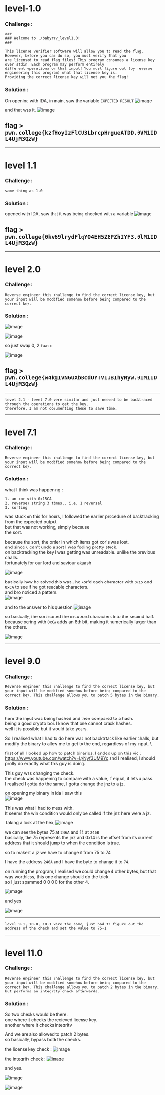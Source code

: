 # level-1.0

### Challenge : 

```
###
### Welcome to ./babyrev_level1.0!
###

This license verifier software will allow you to read the flag. However, before you can do so, you must verify that you
are licensed to read flag files! This program consumes a license key over stdin. Each program may perform entirely
different operations on that input! You must figure out (by reverse engineering this program) what that license key is.
Providing the correct license key will net you the flag!

```

### Solution :

On opening with IDA, in main, saw the variable `EXPECTED_RESULT`
![image](https://github.com/IC3lemon/pwncollege/assets/150153966/10e7769f-ce68-483e-af26-4da9b133dda1)

and that was it.
![image](https://github.com/IC3lemon/pwncollege/assets/150153966/4da3cc72-b6ee-4647-a9bb-12472b7622f2)

## flag > `pwn.college{kzfHoyIzFlCU3LbrcpHrgueATDD.0VM1IDL4UjM3QzW}`

***

# level 1.1

### Challenge : 

```
same thing as 1.0
```

### Solution : 

opened with IDA, saw that it was being checked with a variable 
![image](https://github.com/IC3lemon/pwncollege/assets/150153966/0443ede1-02ae-4785-8a75-c57cf94e1129)

## flag > `pwn.college{0kv69lrydFlqYO4EH5Z8PZhIYF3.0lM1IDL4UjM3QzW}`

***

# level 2.0

### Challenge :

```
Reverse engineer this challenge to find the correct license key, but your input will be modified somehow before being compared to the correct key.
```

### Solution : 

![image](https://github.com/IC3lemon/pwncollege/assets/150153966/179266fc-0898-4f79-94b6-4a9cf930d28b)

![image](https://github.com/IC3lemon/pwncollege/assets/150153966/2d2ab886-e8de-4c5e-9387-5a085e4f0e3b)

so just swap 0, 2
`faasx`

![image](https://github.com/IC3lemon/pwncollege/assets/150153966/508575cc-9dd2-4b53-a083-21d39dc18af3)

## flag > `pwn.college{w4kg1vNGUXbBcdUYTVIJBIhyNyw.01M1IDL4UjM3QzW}`

***

```
level 2.1 - level 7.0 were similar and just needed to be backtraced through the operations to get the key.
therefore, I am not documenting these to save time.
```

***

# level 7.1

### Challenge :

```
Reverse engineer this challenge to find the correct license key, but your input will be modified somehow before being compared to the correct key.
```

### Solution : 

what I think was happening :
```
1. an xor with 0x15CA
2. reverses string 3 times.. i.e. 1 reversal
3. sorting
```

was stuck on this for hours, I followed the earlier procedure of backtracking from the expected output \
but that was not working, simply because \
the sort. 

because the sort, the order in which items got xor's was lost. \
and since u can't undo a sort I was feeling pretty stuck. \
on backtracking the key I was getting was unreadable. unlike the previous challs. \
fortunately for our lord and saviour akaash 

![image](https://github.com/IC3lemon/pwncollege/assets/150153966/b7c1f533-8ace-4d10-a194-5a472f0ff303)

basically how he solved this was..
he xor'd each character with `0x15` and `0xCA` to see if he got readable characters. \
and bro noticed a pattern. \
![image](https://github.com/IC3lemon/pwncollege/assets/150153966/69c0b9f0-ac0c-4636-8931-65171560e983)

and to the answer to his question
![image](https://github.com/IC3lemon/pwncollege/assets/150153966/7e5cd168-8b23-4430-b19f-eb71a0701f85)

so basically, the sort sorted the `0xCA` xord characters into the second half. \
because xoring with `0xCA` adds an 8th bit, making it numerically larger than the others. 

![image](https://github.com/IC3lemon/pwncollege/assets/150153966/e1407e2c-ea86-40f1-9de7-a4eccfd01545)

***

# level 9.0

### Challenge :

```
Reverse engineer this challenge to find the correct license key, but your input will be modified somehow before being compared to the correct key. This challenge allows you to patch 5 bytes in the binary.
```

### Solution :

here the input was being hashed and then compared to a hash. \
being a good crypto boi. I know that one cannot crack hashes. \
well it is possible but it would take years. 

So I realised what I had to do here was not backtrtack like earlier challs, but modify the binary to allow me to get to the end, regardless of my input. \

first of all I looked up how to patch binaries.
I ended up on this vid : https://www.youtube.com/watch?v=LyNyf3UM9Yc
and I realised, I should prolly do exactly what this guy is doing.

This guy was changing the check. \
the check was happening to compare with a value, if equal, it lets u pass. \
I realised I gotta do the same, I gotta change the jnz to a jz.

on opening my binary in ida I saw this. \
![image](https://github.com/IC3lemon/pwncollege/assets/150153966/98928198-8c3d-4cc3-812d-c033fd759d9e)

This was what I had to mess with. \
It seems the win condition would only be called if the jnz here were a jz.

Taking a look at the hex, 
![image](https://github.com/IC3lemon/pwncollege/assets/150153966/3db32b1c-9170-4833-94c4-da746c41c694)

we can see the bytes 75 at `246A` and 14 at `246B` \
basically, the 75 represents the jnz and 0x14 is the offset from its current address that it should jump to when the condition is true. 

so to make it a jz we have to change it from 75 to 74.

I have the address `246A` and I have the byte to change it to `74`.

on running the program, I realised we could change 4 other bytes, but that was worthless, this one change should do the trick. \
so I just spammed 0 0 0 0  for the other 4.

![image](https://github.com/IC3lemon/pwncollege/assets/150153966/876ac293-c00e-49a0-b8a9-7d40454ad3cd)

and yes

![image](https://github.com/IC3lemon/pwncollege/assets/150153966/fc84ef99-0a58-4e27-80b5-551cf2f9e6f6)

***

```
level 9.1, 10.0, 10.1 were the same, just had to figure out the address of the check and set the value to 75-1
```
***

# level 11.0

### Challenge :

```
Reverse engineer this challenge to find the correct license key, but your input will be modified somehow before being compared to the correct key. This challenge allows you to patch 2 bytes in the binary, but performs an integrity check afterwards.
```

### Solution :

So two checks would be there. \
one where it checks the recieved license key. \
another where it checks integrity

And we are also allowed to patch 2 bytes. \
so basically, bypass both the checks.

the license key check :
![image](https://github.com/IC3lemon/pwncollege/assets/150153966/e9fc3746-a0e7-4f2a-b7f0-1f7361d0349b)


the integrity check :
![image](https://github.com/IC3lemon/pwncollege/assets/150153966/f47a51e6-e339-4649-876d-2ad459d66281)

and yes.

![image](https://github.com/IC3lemon/pwncollege/assets/150153966/ee83fb19-6d1b-4ded-9c1a-e992b7133e0c)

![image](https://github.com/IC3lemon/pwncollege/assets/150153966/3470d36d-24af-4722-a105-bc2b707f0791)



